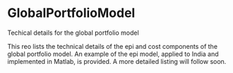 # GlobalPortfolioModel
Techical details for the global portfolio model

This reo lists the technical details of the epi and cost components of the global portfolio model. An example of the epi model, applied to India and implemented in Matlab, is provided. A more detailed listing will follow soon. 
